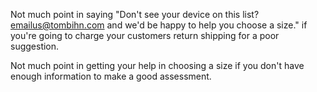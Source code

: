 Not much point in saying "Don't see your device on this list? emailus@tombihn.com and we'd be happy to help you choose a size." if you're going to charge your customers return shipping for a poor suggestion.

Not much point in getting your help in choosing a size if you don't have enough information to make a good assessment.